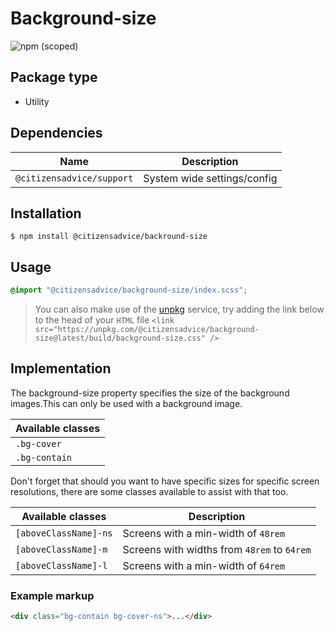 # Background-size

![npm (scoped)](https://img.shields.io/npm/v/@citizensadvice/background-size.svg)

## Package type

- Utility

## Dependencies

| Name                      | Description                 |
|---------------------------|-----------------------------|
| `@citizensadvice/support` | System wide settings/config |

## Installation

```shell
$ npm install @citizensadvice/backround-size
```

## Usage

```scss
@import "@citizensadvice/background-size/index.scss";
```

> You can also make use of the [unpkg](https://unpkg.com) service, try adding the link below to the head of your `HTML` file
> `<link src="https://unpkg.com/@citizensadvice/background-size@latest/build/background-size.css" />`

## Implementation

The background-size property specifies the size of the background images.This can only be used with a background image. 

| Available classes |
|-------------------|
| `.bg-cover`       |
| `.bg-contain`     |

Don't forget that should you want to have specific sizes for specific screen resolutions, there are some classes available to assist with that too.

| Available classes     | Description                                 |
|-----------------------|---------------------------------------------|
| `[aboveClassName]-ns` | Screens with a min-width of `48rem`         |
| `[aboveClassName]-m`  | Screens with widths from `48rem` to `64rem` |
| `[aboveClassName]-l`  | Screens with a min-width of `64rem`         |


### Example markup
```html
<div class="bg-contain bg-cover-ns">...</div>
```

